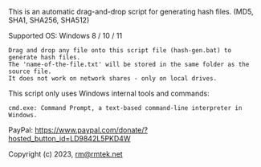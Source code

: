 This is an automatic drag-and-drop script for generating hash files. (MD5, SHA1, SHA256, SHA512)

Supported OS: Windows 8 / 10 / 11

    Drag and drop any file onto this script file (hash-gen.bat) to generate hash files.
    The 'name-of-the-file.txt' will be stored in the same folder as the source file.
    It does not work on network shares - only on local drives.


This script only uses Windows internal tools and commands:

    cmd.exe: Command Prompt, a text-based command-line interpreter in Windows.

PayPal:   https://www.paypal.com/donate/?hosted_button_id=LD9842L5PKD4W

Copyright (c) 2023, rm@rmtek.net
